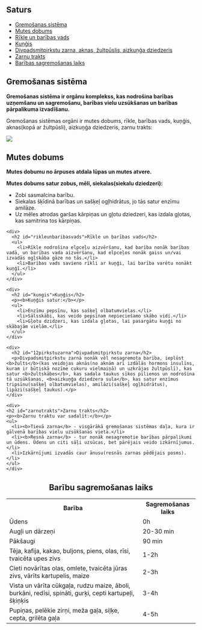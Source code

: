 <html lang="lv">
<head>
</head>

<body>

<section>
  <h1>Saturs</h1>
  <nav>
    <ul>
      <li><a href="#gremosanassistema">Gremošanas sistēma</a></li>
      <li><a href="#mutesdobums">Mutes dobums</a></li>
      <li><a href="#rikleunbaribasvads">Rīkle un barības vads</a></li>
      <li><a href="#kungis">Kuņģis</a></li>
      <li><a href="#12pirkstuzarna">Divpadsmitpirkstu zarna, aknas, žultpūslis, aizkuņģa dziedzeris</a></li>
      <li><a href="#zarnutrakts">Zarnu trakts</a></li>
      <li><a href="#baribagremosanalaiks">Barības sagremošanas laiks</a></li>
    </ul>
  </nav>
</section>

<section>

  <h1 id="gremosanassistema">Gremošanas sistēma</h1>

  <p><b>Gremošanas sistēma ir orgānu komplekss, kas nodrošina barības uzņemšanu un sagremošanu, barības vielu uzsūkšanas un barības pārpalikuma izvadīšanu.</b></p>
<p>Gremošanas sistēmas orgāni ir mutes dobums, rīkle, barības vads, kuņģis, aknas(kopā ar žultpūsli), aizkuņģa dziedzeris, zarnu trakts:</p>
<img src="https://uzd-resources.azureedge.net/800a3106-f6db-4896-934f-8c86acb7f787/ITB_12_02_06.jpg">
  <article>
    <div>
      <h2 id="mutesdobums">Mutes dobums</h2>
      <p><b>Mutes dobumu no ārpuses atdala lūpas un mutes atvere.</b></p>
      <p><b>Mutes dobums satur zobus, mēli, siekalas(siekalu dziedzeri):</b></p>
      <ul>
        <li>Zobi sasmalcina barību.</li>
        <li>Siekalas šķīdinā barības un sašķeļ ogļhidrātus, jo tās satur enzīmu amilāze.</li>
        <li>Uz mēles atrodas garšas kārpiņas un gļotu dziedzeri, kas izdala gļotas, kas samitrina tos kārpiņas.</li>
      </ul>
    </div>

    <div>
      <h2 id="rikleunbaribasvads">Rīkle un barības vads</h2>
      <ul>
        <li>Rīkle nodrošina elpceļu aizvēršanu, kad barība nonāk barības vadā, un barības vada aizvēršanu, kad elpceļos nonāk gaiss un/vai izvadās ogļskāba gāze no tās.</li>
        <li>Barības vads savieno rīkli ar kuņģi, lai barība varētu nonākt kuņģī.</li>
      </ul>
    </div>

    <div>
      <h2 id="kungis">Kuņģis</h2>
      <p><b>Kuņģis satur:</b></p>
      <ul>
        <li>Enzīmu pepsīnu, kas sašķeļ olbatumvielas.</li>
        <li>Sālsskābi, kas veido pepsīnam nepieciešamo skābo vidi.</li>
        <li>Gļotu dzidzeri, kas izdala gļotas, lai pasargātu kuņģi no skābajām vielām.</li>
      </ul>
    </div>

    <div>
      <h2 id="12pirkstuzarna">Divpadsmitpirkstu zarna</h2>
      <p>Divpadsmitpirkstu zarnā nonāk vēl nesagremota barība, ieplūst <b>žults</b>(kas veidojas aknās(no aknām arī izdālās hormons insulīns, kuram ir būtiskā nozīme cukuru vielmaiņā) un uzkrājas žultpūslī), kas satur <b>žultskābes</b>, kas sadala taukus sīkos pilienos un nodrošina tā uzsūkšanas, <b>aizkuņģa dziedzera sula</b>, kas satur enzīmus tripsīnu(sašķeļ olbatumvielas), amilāzi(sašķeļ ogļhidrātus), lipāzi(sašķeļ taukus).</p>
    </div>

    <div>
    <h2 id="zarnutrakts">Zarnu trakts</h2>
    <p><b>Zarnu traktu var sadalīt:</b></p>
    <ul>
      <li><b>Tievā zarna</b> - visgārākā gremošanas sistēmas daļa, kura ir gālvenā barības vielu uzsūkšanas vieta.</li>
      <li><b>Resnā zarna</b> - tur nonāk nesagremotie barības pārpalikumi un ūdens. Ūdens un citi sāļi uzsūcas, bet pārējais veido izkārnījumus.</li>
      <li>Izkārnījumi izvadās caur ānusu(resnās zarnas pēdējais posms).</li>
    </ul>
    </div>
  </article>

</section>

<section>
<h1 id="baribagremosanalaiks"; style="text-align:center;">Barību sagremošanas laiks</h1>
  <table>
    <tr>
      <th>Barība</th>
      <th>Sagremošanas laiks</th>
    </tr>
    <tr>
      <td>Ūdens</td>
      <td>0h</td>
    </tr>
    <tr>
      <td>Augļi un dārzeņi</td>
      <td>20-30 min</td>
    </tr>
    <tr>
      <td>Pākšaugi</td>
      <td>90 min</td>
    </tr>
    <tr>
      <td>Tēja, kafija, kakao, buljons, piens, olas, rīsi, tvaicēta upes zivs</td>
      <td>1-2h</td>
    </tr>
    <tr>
      <td>Cieti novārītas olas, omlete, tvaicēta jūras zivs, vārīts kartupelis, maize</td>
      <td>2-3h</td>
    </tr>
    <tr>
      <td>Vista un vārīta cūkgaļa, rudzu maize, āboli, burkāni, redīsi, spināti, gurķi, cepti kartupeļi, šķiņķis</td>
      <td>3-4h</td>
    </tr>
    <tr>
      <td>Pupiņas, pelēkie zirņi, meža gaļa, siļķe, cepta, grilēta gaļa</td>
      <td>4-5h</td>
    </tr>
  </table>
</section>

</body>

</html>
